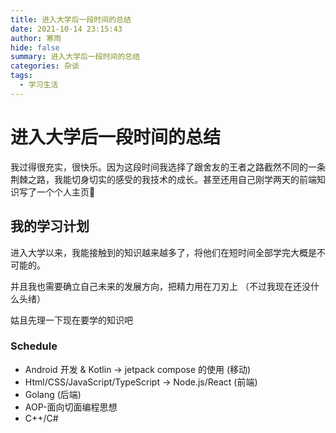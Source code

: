 ```yaml
---
title: 进入大学后一段时间的总结
date: 2021-10-14 23:15:43
author: 寒雨
hide: false
summary: 进入大学后一段时间的总结
categories: 杂谈
tags:
  - 学习生活
---
```


# 进入大学后一段时间的总结

我过得很充实，很快乐。因为这段时间我选择了跟舍友的王者之路截然不同的一条荆棘之路，我能切身切实的感受的我技术的成长。甚至还用自己刚学两天的前端知识写了一个个人主页🤣

## 我的学习计划

进入大学以来，我能接触到的知识越来越多了，将他们在短时间全部学完大概是不可能的。

并且我也需要确立自己未来的发展方向，把精力用在刀刃上 （不过我现在还没什么头绪）

姑且先理一下现在要学的知识吧

### Schedule

- Android 开发 & Kotlin -> jetpack compose 的使用 (移动)
- Html/CSS/JavaScript/TypeScript -> Node.js/React (前端)
- Golang (后端)
- AOP-面向切面编程思想
- C++/C#